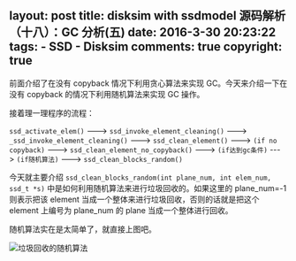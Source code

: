 layout: post
title: disksim with ssdmodel 源码解析（十八）：GC 分析(五)
date: 2016-3-30 20:23:22
tags: 
	- SSD
	- Disksim
comments: true
copyright: true
---


前面介绍了在没有 copyback 情况下利用贪心算法来实现 GC。今天来介绍一下在没有 copyback 的情况下利用随机算法来实现 GC 操作。

接着理一理程序的流程：

`ssd_activate_elem()` ---> `ssd_invoke_element_cleaning()` ---> `_ssd_invoke_element_cleaning()` ---> `ssd_clean_element()` ---> `(if no copyback)` ---> `ssd_clean_element_no_copyback()` ---> `(if达到gc条件)` ---> `(if随机算法)` ---> `ssd_clean_blocks_random()`


<!--more-->

今天就主要介绍 `ssd_clean_blocks_random(int plane_num, int elem_num, ssd_t *s)` 中是如何利用随机算法来进行垃圾回收的。如果这里的 plane_num=-1 则表示把该 element 当成一个整体来进行垃圾回收，否则的话就是把这个 element 上编号为 plane_num 的 plane 当成一个整体进行回收。

随机算法实在是太简单了，就直接上图吧。

![垃圾回收的随机算法](/img/articles/disksim/gc4.jpg)